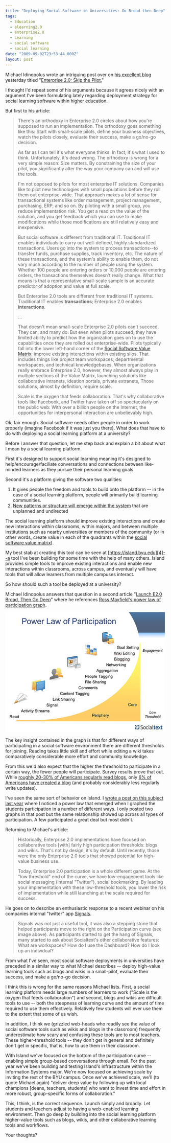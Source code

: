 ```yaml
---
title: "Deploying Social Software in Universities: Go Broad then Deep"
tags:
  - Education
  - elearning2.0
  - enterprise2.0
  - Learning
  - social software
  - social learning
date: "2009-09-02T23:53:44.000Z"
layout: post
---
```


Michael Idinopolus wrote an intriguing post over on [his excellent blog][0] yesterday titled "[Enterprise 2.0: Skip the Pilot.][1]"

I thought I'd repeat some of his arguments because it agrees nicely with an argument I've been formulating lately regarding deployment strategy for social learning software within higher education.

But first to his article:

> There's an orthodoxy in Enterprise 2.0 circles about how you're supposed to run an implementation. The orthodoxy goes something like this: Start with small-scale pilots, define your business objectives, watch the pilots closely, evaluate their success, make a go/no-go decision.
>
> As far as I can tell it's what everyone thinks. In fact, it's what I used to think. Unfortunately, it's dead wrong. The orthodoxy is wrong for a very simple reason: Size matters. By constraining the size of your pilot, you significantly alter the way your company can and will use the tools.
>
> I'm not opposed to pilots for most enterprise IT solutions. Companies like to pilot new technologies with small populations before they roll them out enterprise-wide. That approach makes a lot of sense for transactional systems like order management, project management, purchasing, ERP, and so on. By piloting with a small group, you reduce implementation risk. You get a read on the value of the solution, and you get feedback which you can use to make modifications while those modifications are still relatively easy and inexpensive.
>
> But social software is different from traditional IT. Traditional IT enables individuals to carry out well-defined, highly standardized transactions. Users go into the system to process transactions--to transfer funds, purchase supplies, track inventory, etc. The nature of these transactions, and the system's ability to enable them, do not vary much according to the number of people using the system. Whether 100 people are entering orders or 10,000 people are entering orders, the transactions themselves doesn't really change. What that means is that a representative small-scale sample is an accurate predictor of adoption and value at full scale.
>
> But Enterprise 2.0 tools are different from traditional IT systems. Traditional IT enables **transactions**; Enterprise 2.0 enables **interactions**.
>
> ...
>
> That doesn't mean small-scale Enterprise 2.0 pilots can't succeed. They can, and many do. But even when pilots succeed, they have limited ability to predict how the organization goes on to use the capabilities once they are rolled out enterprise-wide. Pilots typically fall into the lower left-hand corner of the [Social Software Value Matrix][2]: improve existing interactions within existing silos. That includes things like project team workspaces, departmental workspaces, and technical knowledgebases. When organizations really embrace Enterprise 2.0, however, they almost always play in multiple sections of the Value Matrix, launching solutions like collaborative intranets, ideation portals, private extranets, Those solutions, almost by definition, require scale.
>
> Scale is the oxygen that feeds collaboration. That's why collaborative tools like Facebook, and Twitter have taken off so spectacularly on the public web: With over a billion people on the Internet, the opportunities for interpersonal interaction are unbelievably high.

Ok, fair enough. Social software needs other people in order to work properly (imagine Facebook if it was just you there). What does that have to do with deploying a social learning platform at a university?

Before I answer that question, let me step back and explain a bit about what I mean by a social learning platform.

First it's designed to support social learning meaning it's designed to help/encourage/faciliate conversations and connections between like-minded learners as they pursue their personal learning goals.

Second it's a platform giving the software two qualities:

1. It gives people the freedom and tools to build onto the platform -- in the case of a social learning platform, people will primarily build learning communities.
2. [New patterns or structure will emerge within the system][3] that are unplanned and undirected

The social learning platform should improve existing interactions and create new interactions within classrooms, within majors, and between multiple institutions such as nearby universities or members of the community (or in other words, create value in each of the quadrants within the [social software value matrix][2]).

My best stab at creating this tool can be seen at [https://island.byu.edu][4]--a tool I've been building for some time with the help of many others. Island provides simple tools to improve existing interactions and enable new interactions within classrooms, across campus, and eventually will have tools that will allow learners from multiple campuses interact.

So how should such a tool be deployed at a university?

Michael Idinopolus answers that question in a second article "[Launch E2.0 Broad, Then Go Deep][5]" where he references [Ross Mayfield's power law of participation graph][6].

[![](./power-law-participation.jpg)][5]

The key insight contained in the graph is that for different ways of participating in a social software environment there are different thresholds for joining. Reading takes little skill and effort while editing a wiki takes comparatively considerable more effort and community knowledge.

From this we'd also expect that the higher the threshold to participate in a certain way, the fewer people will participate. Survey results prove that out. While [roughly 20-30% of Americans regularly read blogs][7], only [6% of Americans have created a blog][8] (and probably considerably less regularly write updates).

I've seen the same sort of behavior on Island. I [wrote a post on this subject last year][9] where I noticed a power law that emerged when I graphed the students participation in a number of different ways. I only posted two graphs in that post but the same relationship showed up across all types of participation. A few participated a great deal but most didn't.

Returning to Michael's article:

> Historically, Enterprise 2.0 implementations have focused on collaborative tools [with] fairly high participation thresholds: blogs and wikis. That's not by design, it's by default. Until recently, those were the only Enterprise 2.0 tools that showed potential for high-value business use.
>
> Today, Enterprise 2.0 participation is a whole different game. At the "low threshold" end of the curve, we have low-engagement tools like social messaging (internal "Twitter"), social bookmarking. By leading your implementation with these low-threshold tools, you lower the risk of implementation while still launching at the scale required for success.

He goes on to describe an enthusiastic response to a recent webinar on his companies internal "twitter" app [Signals][10].

> Signals was not just a useful tool, it was also a stepping stone that helped participants move to the right on the Participation curve (see image above). As participants started to get the hang of Signals, many started to ask about Socialtext's other collaborative features: What are workspaces? How do I use the Dashboard? How do I look up an individual?

From what I've seen, most social software deployments in universities have preceded in a similar way to what Michael describes -- deploy high-value learning tools such as blogs and wikis in a small-pilot, evaluate their success, and make a go/no-go decision.

I think this is wrong for the same reasons Michael lists. First, a social learning platform needs large numbers of learners to work ("Scale is the oxygen that feeds collaboration") and second, blogs and wikis are difficult tools to use -- both the steepness of learning curve and the amount of time required to use them effectively. Relatively few students will ever use them to the extent that some of us wish.

In addition, I think we (grizzled web-heads who readily see the value of social software tools such as wikis and blogs in the classroom) frequently underestimate how scary and confusing these tools are to most teachers. These higher-threshold tools -- they don't get in general and definitely don't get in specific, that is, how to use them in their classroom.

With Island we've focused on the bottom of the participation curve -- enabling simple group-based conversations through email. For the past year we've been building and testing Island's infrastructure within the Information Systems major. We're now focused on achieving scale by inviting the rest of the BYU campus. Once we've achieved scale, we'll (to quote Michael again) "deliver deep value by following up with local champions [deans, teachers, students] who want to invest time and effort in more robust, group-specific forms of collaboration."

This, I think, is the correct sequence. Launch simply and broadly. Let students and teachers adjust to having a web-enabled learning environment. Then go deep by building into the social learning platform higher-value tools such as blogs, wikis, and other collaborative learning tools and workflows.

Your thoughts?


[0]: http://michaeli.typepad.com/my_weblog/
[1]: http://michaeli.typepad.com/my_weblog/2009/08/enterprise-20-skip-the-pilot.html
[2]: http://michaeli.typepad.com/my_weblog/2009/04/the-social-software-value-matrix.html
[3]: http://andrewmcafee.org/2006/05/the_mechanisms_of_online_emergence/
[4]: https://island.byu.edu
[5]: http://michaeli.typepad.com/my_weblog/2009/09/launching-at-scale-.html
[6]: http://ross.typepad.com/blog/2006/04/power_law_of_pa.html
[7]: http://www.harrisinteractive.com/harris_poll/index.asp?PID=879
[8]: http://www.pewinternet.org/Commentary/2005/May/New-data-on-blogs-and-blogging.aspx
[9]: /power-law-graphs-from-classroom-community-website
[10]: http://www.socialtext.com/products/signals.php
